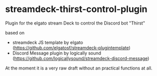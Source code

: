 # streamdeck-thirst-control-plugin
Plugin for the elgato stream Deck to control the Discord bot "Thirst"

based on
- streamdeck JS template by elgato (https://github.com/elgatosf/streamdeck-plugintemplate)
- Discord Message plugin by logically sound (https://github.com/logicallysound/streamdeck-discord-message)

At the moment it is a very raw draft without an practical functions at all.
